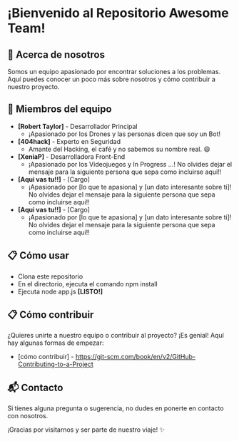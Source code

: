# ¡Bienvenido al Repositorio Awesome Team!

## 🌟 Acerca de nosotros
Somos un equipo apasionado por encontrar soluciones a los problemas. Aquí puedes conocer un poco más sobre nosotros y cómo contribuir a nuestro proyecto.

## 👥 Miembros del equipo
- **[Robert Taylor]** - Desarrollador Principal
  - ¡Apasionado por los Drones y las personas dicen que soy un Bot!
- **[404hack]** - Experto en Seguridad
  - Amante del Hacking, el café y no sabemos su nombre real. :smile:
- **[XeniaP]** - Desarrolladora Front-End
  - ¡Apasionado por los Videojuegos y In Progress ...!
  No olvides dejar el mensaje para la siguiente persona que sepa como incluirse aqui!! 
- **[Aqui vas tu!!]** - [Cargo]
  - ¡Apasionado por [lo que te apasiona] y [un dato interesante sobre ti]!
  No olvides dejar el mensaje para la siguiente persona que sepa como incluirse aqui!! 
- **[Aqui vas tu!!]** - [Cargo]
  - ¡Apasionado por [lo que te apasiona] y [un dato interesante sobre ti]!
  No olvides dejar el mensaje para la siguiente persona que sepa como incluirse aqui!! 


## 📋 Cómo usar
- Clona este repositorio
- En el directorio, ejecuta el comando npm install
- Ejecuta node app.js 
**[LISTO!]**
## 📋 Cómo contribuir
¿Quieres unirte a nuestro equipo o contribuir al proyecto? ¡Es genial! Aquí hay algunas formas de empezar:
- [cómo contribuir] - https://git-scm.com/book/en/v2/GitHub-Contributing-to-a-Project

## 📬 Contacto
Si tienes alguna pregunta o sugerencia, no dudes en ponerte en contacto con nosotros.

¡Gracias por visitarnos y ser parte de nuestro viaje! ✨
